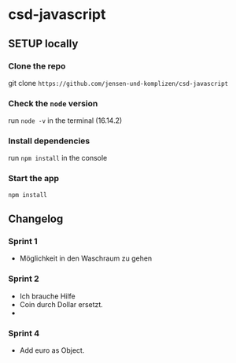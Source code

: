 # csd-javascript

## SETUP locally

### Clone the repo

git clone `https://github.com/jensen-und-komplizen/csd-javascript`

### Check the `node` version

run `node -v` in the terminal (16.14.2)

### Install dependencies

run `npm install` in the console

### Start the app

`npm install`

## Changelog

### Sprint 1

- Möglichkeit in den Waschraum zu gehen

### Sprint 2

- Ich brauche Hilfe
- Coin durch Dollar ersetzt.
- 
### Sprint 4

- Add euro as Object.